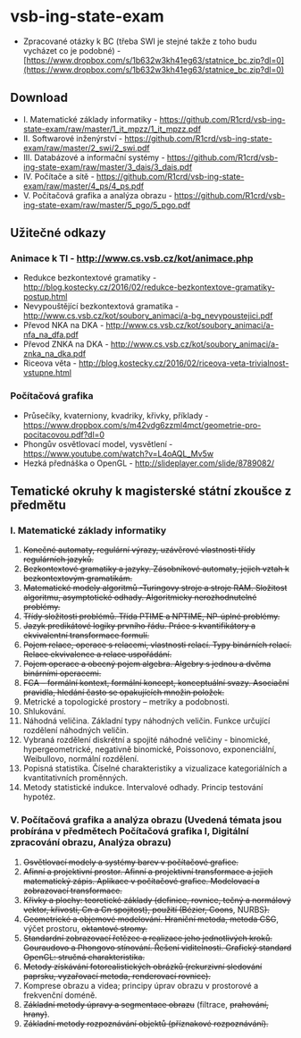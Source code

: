 # vsb-ing-state-exam

- Zpracované otázky k BC (třeba SWI je stejné takže z toho budu vycházet co je podobné) - [https://www.dropbox.com/s/1b632w3kh41eg63/statnice_bc.zip?dl=0](https://www.dropbox.com/s/1b632w3kh41eg63/statnice_bc.zip?dl=0)

## Download
- I. Matematické základy informatiky - https://github.com/R1crd/vsb-ing-state-exam/raw/master/1_it_mpzz/1_it_mpzz.pdf
- II. Softwarové inženýrství - https://github.com/R1crd/vsb-ing-state-exam/raw/master/2_swi/2_swi.pdf
- III. Databázové a informační systémy - https://github.com/R1crd/vsb-ing-state-exam/raw/master/3_dais/3_dais.pdf
- IV. Počítače a sítě - https://github.com/R1crd/vsb-ing-state-exam/raw/master/4_ps/4_ps.pdf
- V. Počítačová grafika a analýza obrazu - https://github.com/R1crd/vsb-ing-state-exam/raw/master/5_pgo/5_pgo.pdf

## Užitečné odkazy
### Animace k TI - http://www.cs.vsb.cz/kot/animace.php
- Redukce bezkontextové gramatiky - http://blog.kostecky.cz/2016/02/redukce-bezkontextove-gramatiky-postup.html
- Nevypouštějící bezkontextová gramatika - http://www.cs.vsb.cz/kot/soubory_animaci/a-bg_nevypoustejici.pdf
- Převod NKA na DKA - http://www.cs.vsb.cz/kot/soubory_animaci/a-nfa_na_dfa.pdf
- Převod ZNKA na DKA - http://www.cs.vsb.cz/kot/soubory_animaci/a-znka_na_dka.pdf
- Riceova věta - http://blog.kostecky.cz/2016/02/riceova-veta-trivialnost-vstupne.html

### Počítačová grafika
- Průsečíky, kvaterniony, kvadriky, křivky, příklady - https://www.dropbox.com/s/m42vdg6zzml4mct/geometrie-pro-pocitacovou.pdf?dl=0
- Phongův osvětlovací model, vysvětlení - https://www.youtube.com/watch?v=L4oAQL_Mv5w
- Hezká přednáška o OpenGL - http://slideplayer.com/slide/8789082/

## Tematické okruhy k magisterské státní zkoušce z předmětu

### I. Matematické základy informatiky

1. ~~Konečné automaty, regulární výrazy, uzávěrové vlastnosti třídy regulárních jazyků.~~
2. ~~Bezkontextové gramatiky a jazyky. Zásobníkové automaty, jejich vztah k bezkontextovým gramatikám.~~
3. ~~Matematické modely algoritmů -Turingovy stroje a stroje RAM. Složitost algoritmu, asymptotické odhady. Algoritmicky nerozhodnutelné problémy.~~
4. ~~Třídy složitosti problémů. Třída PTIME a NPTIME, NP-úplné problémy.~~
5. ~~Jazyk predikátové logiky prvního řádu. Práce s kvantifikátory a ekvivalentní transformace formulí.~~
6. ~~Pojem relace, operace s relacemi, vlastnosti relací. Typy binárních relací. Relace ekvivalence a relace uspořádání.~~
7. ~~Pojem operace a obecný pojem algebra. Algebry s jednou a dvěma binárními operacemi.~~
8. ~~FCA – formální kontext, formální koncept, konceptuální svazy. Asociační pravidla, hledání často se opakujících množin položek.~~
9. Metrické a topologické prostory – metriky a podobnosti.
10. Shlukování.
11. Náhodná veličina. Základní typy náhodných veličin. Funkce určující rozdělení náhodných veličin.
12. Vybraná rozdělení diskrétní a spojité náhodné veličiny - binomické,
hypergeometrické, negativně binomické, Poissonovo, exponenciální, Weibullovo,
normální rozdělení.
13. Popisná statistika. Číselné charakteristiky a vizualizace kategoriálních a
kvantitativních proměnných.
14. Metody statistické indukce. Intervalové odhady. Princip testování hypotéz.

### V. Počítačová grafika a analýza obrazu (Uvedená témata jsou probírána v předmětech Počítačová grafika I, Digitální zpracování obrazu, Analýza obrazu)
1. ~~Osvětlovací modely a systémy barev v počítačové grafice.~~
2. ~~Afinní a projektivní prostor. Afinní a projektivní transformace a jejich matematický zápis.
Aplikace v počítačové grafice. Modelovací a zobrazovací transformace.~~
3. ~~Křivky a plochy: teoretické základy (definice, rovnice, tečný a normálový vektor, křivosti,
Cn a Gn spojitost), použití (Bézier, Coons~~, NURBS~~).~~
4. ~~Geometrické a objemové modelování. Hraniční metoda, metoda CSG~~, výčet prostoru,
~~oktantové stromy.~~
5. ~~Standardní zobrazovací řetězec a realizace jeho jednotlivých kroků. Gouraudovo a
Phongovo stínování. Řešení viditelnosti. Grafický standard OpenGL: stručná
charakteristika.~~
6. ~~Metody získávání fotorealistických obrázků (rekurzivní sledování paprsku, vyzařovací
metoda, renderovací rovnice).~~
7. Komprese obrazu a videa; principy úprav obrazu v prostorové a frekvenční doméně.
8. ~~Základní metody úpravy a segmentace obrazu~~ (filtrace, ~~prahování, hrany)~~.
9. ~~Základní metody rozpoznávání objektů (příznakové rozpoznávání).~~
